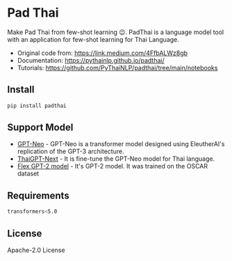 # Pad Thai

Make Pad Thai from few-shot learning 😉.
PadThai is a language model tool with an application for few-shot learning for Thai Language.

- Original code from: https://link.medium.com/4FfbALWz8gb
- Documentation: https://pythainlp.github.io/padthai/
- Tutorials: https://github.com/PyThaiNLP/padthai/tree/main/notebooks

## Install

``` sh
pip install padthai
```

## Support Model

- [GPT-Neo](https://huggingface.co/EleutherAI) - GPT-Neo is a transformer model designed using EleutherAI's replication of the GPT-3 architecture.
- [ThaiGPT-Next](https://github.com/wannaphong/thaigpt-next) - It is fine-tune the GPT-Neo model for Thai language.
- [Flex GPT-2 model](https://huggingface.co/flax-community/gpt2-base-thai) - It's GPT-2 model. It was trained on the OSCAR dataset

## Requirements

``` sh
transformers<5.0
```

## License

Apache-2.0 License
